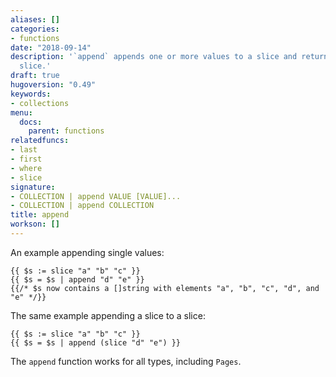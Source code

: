 ```yaml
---
aliases: []
categories:
- functions
date: "2018-09-14"
description: '`append` appends one or more values to a slice and returns the resulting
  slice.'
draft: true
hugoversion: "0.49"
keywords:
- collections
menu:
  docs:
    parent: functions
relatedfuncs:
- last
- first
- where
- slice
signature:
- COLLECTION | append VALUE [VALUE]...
- COLLECTION | append COLLECTION
title: append
workson: []
---
```


An example appending single values:

```go-html-template
{{ $s := slice "a" "b" "c" }}
{{ $s = $s | append "d" "e" }}
{{/* $s now contains a []string with elements "a", "b", "c", "d", and "e" */}}

```

The same example appending a slice to a slice:

```go-html-template
{{ $s := slice "a" "b" "c" }}
{{ $s = $s | append (slice "d" "e") }}
```

The `append` function works for all types, including `Pages`.

